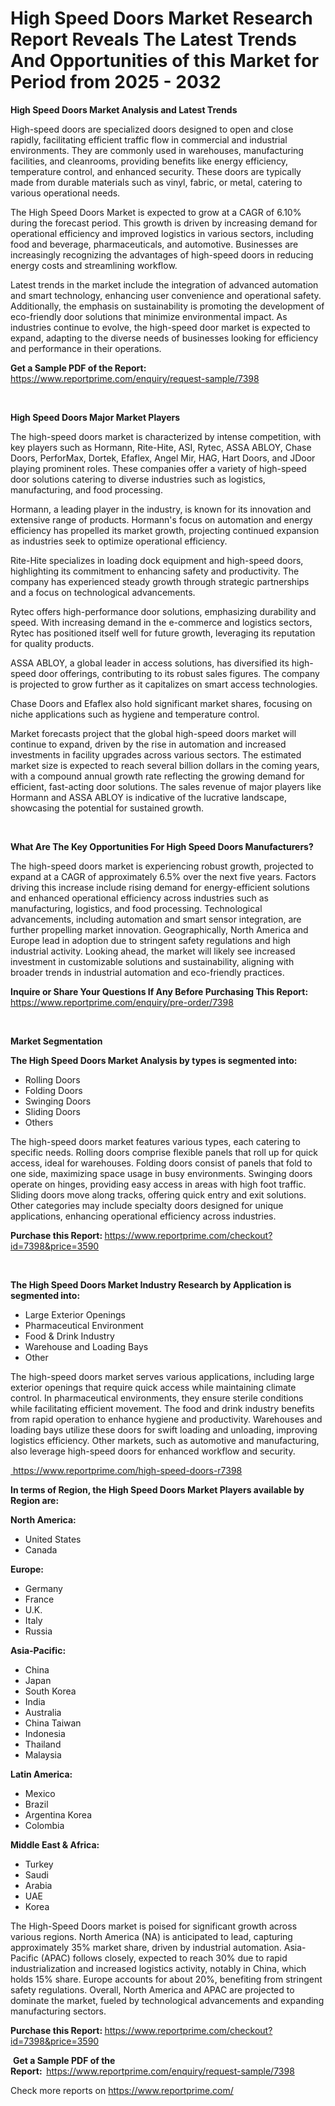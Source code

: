 <p><h1>High Speed Doors Market Research Report Reveals The Latest Trends And Opportunities of this Market for Period from 2025 - 2032</h1></p><p><strong>High Speed Doors Market Analysis and Latest Trends</strong></p>
<p><p>High-speed doors are specialized doors designed to open and close rapidly, facilitating efficient traffic flow in commercial and industrial environments. They are commonly used in warehouses, manufacturing facilities, and cleanrooms, providing benefits like energy efficiency, temperature control, and enhanced security. These doors are typically made from durable materials such as vinyl, fabric, or metal, catering to various operational needs.</p><p>The High Speed Doors Market is expected to grow at a CAGR of 6.10% during the forecast period. This growth is driven by increasing demand for operational efficiency and improved logistics in various sectors, including food and beverage, pharmaceuticals, and automotive. Businesses are increasingly recognizing the advantages of high-speed doors in reducing energy costs and streamlining workflow.</p><p>Latest trends in the market include the integration of advanced automation and smart technology, enhancing user convenience and operational safety. Additionally, the emphasis on sustainability is promoting the development of eco-friendly door solutions that minimize environmental impact. As industries continue to evolve, the high-speed door market is expected to expand, adapting to the diverse needs of businesses looking for efficiency and performance in their operations.</p></p>
<p><strong>Get a Sample PDF of the Report:&nbsp;</strong> <a href="https://www.reportprime.com/enquiry/request-sample/7398?utm_campaign=2632&utm_medium=2&utm_source=Github&utm_content=ia&utm_term=19032025&utm_id=high-speed-doors">https://www.reportprime.com/enquiry/request-sample/7398</a></p>
<p>&nbsp;</p>
<p><strong>High Speed Doors Major Market Players</strong></p>
<p><p>The high-speed doors market is characterized by intense competition, with key players such as Hormann, Rite-Hite, ASI, Rytec, ASSA ABLOY, Chase Doors, PerforMax, Dortek, Efaflex, Angel Mir, HAG, Hart Doors, and JDoor playing prominent roles. These companies offer a variety of high-speed door solutions catering to diverse industries such as logistics, manufacturing, and food processing.</p><p>Hormann, a leading player in the industry, is known for its innovation and extensive range of products. Hormann's focus on automation and energy efficiency has propelled its market growth, projecting continued expansion as industries seek to optimize operational efficiency.</p><p>Rite-Hite specializes in loading dock equipment and high-speed doors, highlighting its commitment to enhancing safety and productivity. The company has experienced steady growth through strategic partnerships and a focus on technological advancements.</p><p>Rytec offers high-performance door solutions, emphasizing durability and speed. With increasing demand in the e-commerce and logistics sectors, Rytec has positioned itself well for future growth, leveraging its reputation for quality products.</p><p>ASSA ABLOY, a global leader in access solutions, has diversified its high-speed door offerings, contributing to its robust sales figures. The company is projected to grow further as it capitalizes on smart access technologies.</p><p>Chase Doors and Efaflex also hold significant market shares, focusing on niche applications such as hygiene and temperature control.</p><p>Market forecasts project that the global high-speed doors market will continue to expand, driven by the rise in automation and increased investments in facility upgrades across various sectors. The estimated market size is expected to reach several billion dollars in the coming years, with a compound annual growth rate reflecting the growing demand for efficient, fast-acting door solutions. The sales revenue of major players like Hormann and ASSA ABLOY is indicative of the lucrative landscape, showcasing the potential for sustained growth.</p></p>
<p>&nbsp;</p>
<p><strong>What Are The Key Opportunities For High Speed Doors Manufacturers?</strong></p>
<p><p>The high-speed doors market is experiencing robust growth, projected to expand at a CAGR of approximately 6.5% over the next five years. Factors driving this increase include rising demand for energy-efficient solutions and enhanced operational efficiency across industries such as manufacturing, logistics, and food processing. Technological advancements, including automation and smart sensor integration, are further propelling market innovation. Geographically, North America and Europe lead in adoption due to stringent safety regulations and high industrial activity. Looking ahead, the market will likely see increased investment in customizable solutions and sustainability, aligning with broader trends in industrial automation and eco-friendly practices.</p></p>
<p><strong>Inquire or Share Your Questions If Any Before Purchasing This Report:</strong> <a href="https://www.reportprime.com/enquiry/pre-order/7398?utm_campaign=2632&utm_medium=2&utm_source=Github&utm_content=ia&utm_term=19032025&utm_id=high-speed-doors">https://www.reportprime.com/enquiry/pre-order/7398</a></p>
<p>&nbsp;</p>
<p><strong>Market Segmentation</strong></p>
<p><strong>The High Speed Doors Market Analysis by types is segmented into:</strong></p>
<p><ul><li>Rolling Doors</li><li>Folding Doors</li><li>Swinging Doors</li><li>Sliding Doors</li><li>Others</li></ul></p>
<p><p>The high-speed doors market features various types, each catering to specific needs. Rolling doors comprise flexible panels that roll up for quick access, ideal for warehouses. Folding doors consist of panels that fold to one side, maximizing space usage in busy environments. Swinging doors operate on hinges, providing easy access in areas with high foot traffic. Sliding doors move along tracks, offering quick entry and exit solutions. Other categories may include specialty doors designed for unique applications, enhancing operational efficiency across industries.</p></p>
<p><strong>Purchase this Report:&nbsp;</strong><a href="https://www.reportprime.com/checkout?id=7398&price=3590&utm_campaign=2632&utm_medium=2&utm_source=Github&utm_content=ia&utm_term=19032025&utm_id=high-speed-doors">https://www.reportprime.com/checkout?id=7398&price=3590</a></p>
<p>&nbsp;</p>
<p><strong>The High Speed Doors Market Industry Research by Application is segmented into:</strong></p>
<p><ul><li>Large Exterior Openings</li><li>Pharmaceutical Environment</li><li>Food & Drink Industry</li><li>Warehouse and Loading Bays</li><li>Other</li></ul></p>
<p><p>The high-speed doors market serves various applications, including large exterior openings that require quick access while maintaining climate control. In pharmaceutical environments, they ensure sterile conditions while facilitating efficient movement. The food and drink industry benefits from rapid operation to enhance hygiene and productivity. Warehouses and loading bays utilize these doors for swift loading and unloading, improving logistics efficiency. Other markets, such as automotive and manufacturing, also leverage high-speed doors for enhanced workflow and security.</p></p>
<p><a href="https://www.reportprime.com/high-speed-doors-r7398?utm_campaign=2632&utm_medium=2&utm_source=Github&utm_content=ia&utm_term=19032025&utm_id=high-speed-doors">&nbsp;https://www.reportprime.com/high-speed-doors-r7398</a></p>
<p><strong>In terms of Region, the High Speed Doors Market Players available by Region are:</strong></p>
<p>
    <p> <strong> North America: </strong>
        <ul>
            <li>United States</li>
            <li>Canada</li>
        </ul>
        </p> 
    <p> <strong> Europe: </strong>
        <ul>
            <li>Germany</li>
            <li>France</li>
            <li>U.K.</li>
            <li>Italy</li>
            <li>Russia</li>
        </ul>
        </p> 
    <p> <strong> Asia-Pacific: </strong>
        <ul>
            <li>China</li>
            <li>Japan</li>
            <li>South Korea</li>
            <li>India</li>
            <li>Australia</li>
            <li>China Taiwan</li>
            <li>Indonesia</li>
            <li>Thailand</li>
            <li>Malaysia</li>
        </ul>
        </p> 
    <p> <strong> Latin America: </strong>
        <ul>
            <li>Mexico</li>
            <li>Brazil</li>
            <li>Argentina Korea</li>
            <li>Colombia</li>
        </ul>
        </p> 
    <p> <strong> Middle East & Africa: </strong>
        <ul>
            <li>Turkey</li>
            <li>Saudi</li>
            <li>Arabia</li>
            <li>UAE</li>
            <li>Korea</li>
        </ul>
    </p>
    </p>
<p><p>The High-Speed Doors market is poised for significant growth across various regions. North America (NA) is anticipated to lead, capturing approximately 35% market share, driven by industrial automation. Asia-Pacific (APAC) follows closely, expected to reach 30% due to rapid industrialization and increased logistics activity, notably in China, which holds 15% share. Europe accounts for about 20%, benefiting from stringent safety regulations. Overall, North America and APAC are projected to dominate the market, fueled by technological advancements and expanding manufacturing sectors.</p></p>
<p><strong>Purchase this Report: </strong><a href="https://www.reportprime.com/checkout?id=7398&price=3590&utm_campaign=2632&utm_medium=2&utm_source=Github&utm_content=ia&utm_term=19032025&utm_id=high-speed-doors">https://www.reportprime.com/checkout?id=7398&price=3590</a></p>
<p>&nbsp;<strong>Get a Sample PDF of the Report:&nbsp;&nbsp;</strong><a href="https://www.reportprime.com/enquiry/request-sample/7398?utm_campaign=2632&utm_medium=2&utm_source=Github&utm_content=ia&utm_term=19032025&utm_id=high-speed-doors">https://www.reportprime.com/enquiry/request-sample/7398</a></p>
<p><strong></strong></p>
<p>Check more reports on <a href="https://www.reportprime.com/?utm_campaign=2632&utm_medium=2&utm_source=Github&utm_content=ia&utm_term=19032025&utm_id=high-speed-doors">https://www.reportprime.com/</a></p>